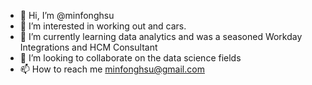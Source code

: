- 👋 Hi, I’m @minfonghsu
- 👀 I’m interested in working out and cars.
- 🌱 I’m currently learning data analytics and was a seasoned Workday Integrations and HCM Consultant
- 💞️ I’m looking to collaborate on the data science fields
- 📫 How to reach me minfonghsu@gmail.com

<!---
minfonghsu/minfonghsu is a ✨ special ✨ repository because its `README.md` (this file) appears on your GitHub profile.
You can click the Preview link to take a look at your changes.
--->
